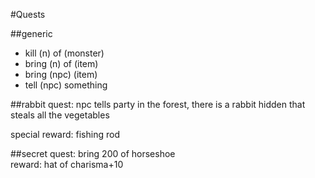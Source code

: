 #Quests

##generic
* kill (n) of (monster)
* bring (n) of (item)
* bring (npc) (item)
* tell (npc) something

##rabbit quest:
npc tells party in the forest, there is a rabbit hidden that steals all the vegetables

special reward: fishing rod

##secret quest:
bring 200 of horseshoe  
reward: hat of charisma+10
